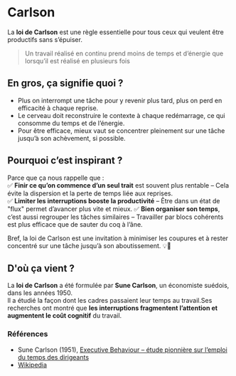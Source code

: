 # Carlson

La **loi de Carlson** est une règle essentielle pour tous ceux qui veulent être productifs sans s’épuiser.  

> Un travail réalisé en continu prend moins de temps et d’énergie que lorsqu’il est réalisé en plusieurs fois

## En gros, ça signifie quoi ?

- Plus on interrompt une tâche pour y revenir plus tard, plus on perd en efficacité à chaque reprise.
- Le cerveau doit reconstruire le contexte à chaque redémarrage, ce qui consomme du temps et de l’énergie.
- Pour être efficace, mieux vaut se concentrer pleinement sur une tâche jusqu’à son achèvement, si possible.

## Pourquoi c’est inspirant ?

Parce que ça nous rappelle que :  
✅ **Finir ce qu’on commence d’un seul trait** est souvent plus rentable – Cela évite la dispersion et la perte de temps liée aux reprises.  
✅ **Limiter les interruptions booste la productivité** – Être dans un état de "flux" permet d’avancer plus vite et mieux.
✅ **Bien organiser son temps**, c’est aussi regrouper les tâches similaires – Travailler par blocs cohérents est plus efficace que de sauter du coq à l’âne.  

Bref, la loi de Carlson est une invitation à minimiser les coupures et à rester concentré sur une tâche jusqu’à son aboutissement. 💡🚀

## D'où ça vient ?

La **loi de Carlson** a été formulée par **Sune Carlson**, un économiste suédois, dans les années 1950.  
Il a étudié la façon dont les cadres passaient leur temps au travail.Ses recherches ont montré que **les interruptions fragmentent l’attention et augmentent le coût cognitif** du travail.

### Références

- Sune Carlson (1951), [Executive Behaviour – étude pionnière sur l’emploi du temps des dirigeants](https://www.amazon.fr/Executive-Behaviour-Workload-Managing-Directors/dp/0405123175/)  
- [Wikipedia](https://fr.wikipedia.org/wiki/Loi_de_Carlson)
